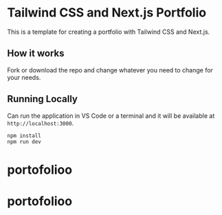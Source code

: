 # Tailwind CSS and Next.js Portfolio

This is a template for creating a portfolio with Tailwind CSS and Next.js.

## How it works

Fork or download the repo and change whatever you need to change for your needs.

## Running Locally

Can run the application in VS Code or a terminal and it will be available at `http://localhost:3000`.

```bash
npm install
npm run dev
```
# portofolioo
# portofolioo
